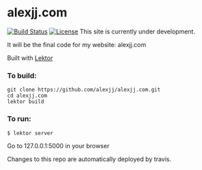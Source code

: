 # alexjj.com
[![Build Status](https://travis-ci.org/alexjj/alexjj.com.svg?branch=master)](https://travis-ci.org/alexjj/alexjj.com)
[![License](https://img.shields.io/badge/license-MIT-green.svg)](https://github.com/alexjj/alexjj.com/blob/master/LICENSE)
This site is currently under development. 

It will be the final code for my website: alexjj.com

Built with [Lektor](http://getlektor.com)

### To build:
```
git clone https://github.com/alexjj/alexjj.com.git
cd alexjj.com
lektor build
```
### To run:
```
$ lektor server
```
Go to 127.0.0.1:5000 in your browser

Changes to this repo are automatically deployed by travis.
